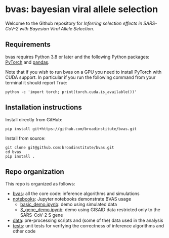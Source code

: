 # bvas: bayesian viral allele selection 

Welcome to the Github repository for *Inferring selection effects in SARS-CoV-2 with Bayesian Viral Allele Selection*.


## Requirements

bvas requires Python 3.8 or later and the following Python packages: [PyTorch](https://pytorch.org/) and [pandas](https://pandas.pydata.org/).

Note that if you wish to run bvas on a GPU you need to install PyTorch with CUDA support.
In particular if you run the following command from your terminal it should report True:
```
python -c 'import torch; print(torch.cuda.is_available())'
```


## Installation instructions

Install directly from GitHub:

```pip install git+https://github.com/broadinstitute/bvas.git```

Install from source:
```
git clone git@github.com:broadinstitute/bvas.git
cd bvas 
pip install .
```

## Repo organization 

This repo is organized as follows:
 - [bvas](bvas/): all the core code: inference algorithms and simulations
 - [notebooks](notebooks/): Jupyter notebooks demonstrate BVAS usage
   - [basic_demo.ipynb](notebooks/basic_demo.ipynb): demo using simulated data 
   - [S_gene_demo.ipynb](notebooks/S_gene_demo.ipynb): demo using GISAID data restricted only to the SARS-CoV-2 S gene
 - [data](data/): pre-processing scripts and (some of the) data used in the analysis
 - [tests](tests/): unit tests for verifying the correctness of inference algorithms and other code
